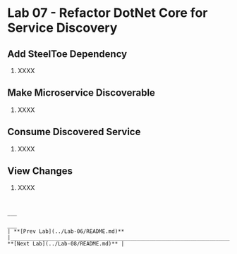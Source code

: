 [appmanager-service-registry]: img/appmanager-service-registry.png " "

# Lab 07 - Refactor DotNet Core for Service Discovery

## Add SteelToe Dependency
1. XXXX

## Make Microservice Discoverable
1. XXXX

## Consume Discovered Service
1. XXXX

## View Changes
1. XXXX
```


___

___
| **[Prev Lab](../Lab-06/README.md)** |_______________________________________________________________________________| **[Next Lab](../Lab-08/README.md)** |